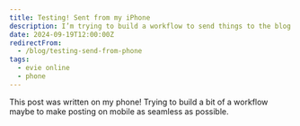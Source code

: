```yaml
---
title: Testing! Sent from my iPhone
description: I’m trying to build a workflow to send things to the blog from my phone. Hoping this is something?
date: 2024-09-19T12:00:00Z
redirectFrom:
  - /blog/testing-send-from-phone
tags:
  - evie online
  - phone
---
```


This post was written on my phone! Trying to build a bit of a workflow maybe to make posting on mobile as seamless as possible.
